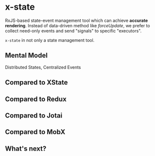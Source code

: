 # x-state

RxJS-based state-event management tool which can achieve **accurate rendering**. Instead of data-driven method like _forceUpdate_, we prefer to collect need-only events and send "signals" to specific "executors".

`x-state` in not only a state management tool.

## Mental Model

Distributed States, Centralized Events

## Compared to XState

## Compared to Redux

## Compared to Jotai

## Compared to MobX

## What's next?

